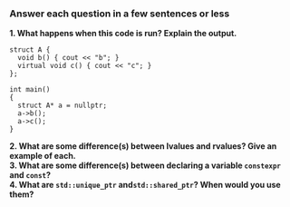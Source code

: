 ### Answer each question in a few sentences or less 

**1. What happens when this code is run? Explain the output.**   
```
struct A {
  void b() { cout << "b"; }
  virtual void c() { cout << "c"; }
};

int main()
{
  struct A* a = nullptr;
  a->b();
  a->c();
}
```
**2. What are some difference(s) between lvalues and rvalues? Give an example of each.**   
**3. What are some difference(s) between declaring a variable `constexpr` and `const`?**   
**4. What are `std::unique_ptr` and`std::shared_ptr`? When would you use them?**    
